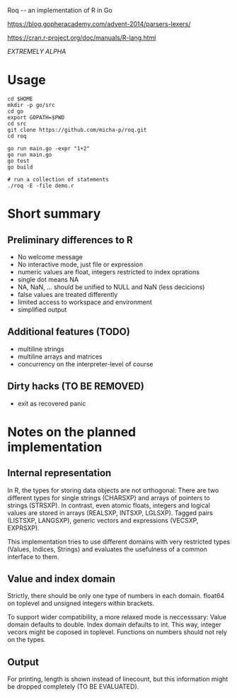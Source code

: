 Roq -- an implementation of R in Go

https://blog.gopheracademy.com/advent-2014/parsers-lexers/

https://cran.r-project.org/doc/manuals/R-lang.html

*EXTREMELY ALPHA*

# Usage

```
cd $HOME
mkdir -p go/src
cd go
export GOPATH=$PWD
cd src
git clone https://github.com/micha-p/roq.git
cd roq

go run main.go -expr "1+2"
go run main.go
go test
go build

# run a collection of statements
./roq -E -file demo.r
```

# Short summary

## Preliminary differences to R

- No welcome message
- No interactive mode, just file or expression
- numeric values are float, integers restricted to index oprations
- single dot means NA
- NA, NaN, ... should be unified to NULL and NaN (less decicions)
- false values are treated differently
- limited access to workspace and environment
- simplified output


## Additional features (TODO)

- multiline strings
- multiline arrays and matrices
- concurrency on the interpreter-level of course

## Dirty hacks (TO BE REMOVED)

- exit as recovered panic

# Notes on the planned implementation

## Internal representation

In R, the types for storing data objects are not orthogonal: There are two different types 
for single strings (CHARSXP) and arrays of pointers to strings (STRSXP). In contrast, even atomic 
floats, integers and logical values are stored in arrays (REALSXP, INTSXP, LGLSXP). 
Tagged pairs (LISTSXP, LANGSXP), generic vectors and expressions (VECSXP, EXPRSXP).

This implementation tries to use different domains with very restricted types (Values, Indices, Strings) and evaluates the usefulness 
of a common interface to them.

## Value and index domain

Strictly, there should be only one type of numbers in each domain. float64 on toplevel and unsigned integers within brackets. 

To support wider compatibility, a more relaxed mode is neccesssary: Value domain defaults to double. Index domain defaults to int. 
This way, integer vecors might be coposed in toplevel. 
Functions on numbers should not rely on the types.

## Output

For printing, length is shown instead of linecount, but this information might be dropped completely (TO BE EVALUATED). 
